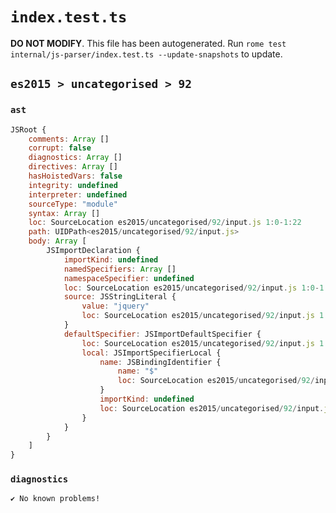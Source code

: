 # `index.test.ts`

**DO NOT MODIFY**. This file has been autogenerated. Run `rome test internal/js-parser/index.test.ts --update-snapshots` to update.

## `es2015 > uncategorised > 92`

### `ast`

```javascript
JSRoot {
	comments: Array []
	corrupt: false
	diagnostics: Array []
	directives: Array []
	hasHoistedVars: false
	integrity: undefined
	interpreter: undefined
	sourceType: "module"
	syntax: Array []
	loc: SourceLocation es2015/uncategorised/92/input.js 1:0-1:22
	path: UIDPath<es2015/uncategorised/92/input.js>
	body: Array [
		JSImportDeclaration {
			importKind: undefined
			namedSpecifiers: Array []
			namespaceSpecifier: undefined
			loc: SourceLocation es2015/uncategorised/92/input.js 1:0-1:22
			source: JSStringLiteral {
				value: "jquery"
				loc: SourceLocation es2015/uncategorised/92/input.js 1:14-1:22
			}
			defaultSpecifier: JSImportDefaultSpecifier {
				loc: SourceLocation es2015/uncategorised/92/input.js 1:0-1:8
				local: JSImportSpecifierLocal {
					name: JSBindingIdentifier {
						name: "$"
						loc: SourceLocation es2015/uncategorised/92/input.js 1:7-1:8 ($)
					}
					importKind: undefined
					loc: SourceLocation es2015/uncategorised/92/input.js 1:7-1:8
				}
			}
		}
	]
}
```

### `diagnostics`

```
✔ No known problems!

```

